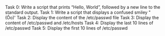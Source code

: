 Task 0: Write a script that prints “Hello, World”, followed by a new line to the standard output.
Task 1: Write a script that displays a confused smiley "(Ôo)'
Task 2: Display the content of the /etc/passwd file 
Task 3: Display the content of /etc/passwd and /etc/hosts
Task 4: Display the last 10 lines of /etc/passwd
Task 5: Display the first 10 lines of /etc/passwd
